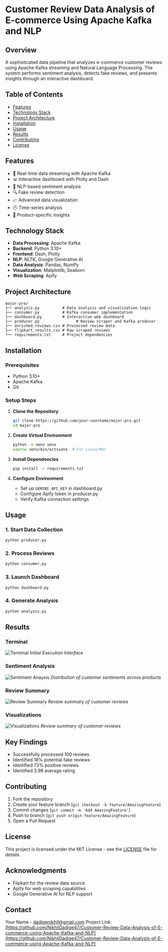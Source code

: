 # Customer Review Data Analysis of E-commerce Using Apache Kafka and NLP

## Overview
A sophisticated data pipeline that analyzes e-commerce customer reviews using Apache Kafka streaming and Natural Language Processing. The system performs sentiment analysis, detects fake reviews, and presents insights through an interactive dashboard.

## Table of Contents
- [Features](#features)
- [Technology Stack](#technology-stack)
- [Project Architecture](#project-architecture)
- [Installation](#installation)
- [Usage](#usage)
- [Results](#results)
- [Contributing](#contributing)
- [License](#license)

## Features
- 🔄 Real-time data streaming with Apache Kafka
- 📊 Interactive dashboard with Plotly and Dash
- 🤖 NLP-based sentiment analysis
- 🔍 Fake review detection
- 📈 Advanced data visualization
- 🕒 Time-series analysis
- 🎯 Product-specific insights

## Technology Stack
- **Data Processing**: Apache Kafka
- **Backend**: Python 3.10+
- **Frontend**: Dash, Plotly
- **NLP**: NLTK, Google Generative AI
- **Data Analysis**: Pandas, NumPy
- **Visualization**: Matplotlib, Seaborn
- **Web Scraping**: Apify

## Project Architecture
```
major-pro/
├── analysis.py          # Data analysis and visualization logic
├── consumer.py          # Kafka consumer implementation
├── dashboard.py         # Interactive web dashboard
├── producer.py                # Review scraper and Kafka producer
├── enriched_reviews.csv # Processed review data
├── flipkart_results.csv # Raw scraped reviews
└── requirements.txt     # Project dependencies
```

## Installation

### Prerequisites
- Python 3.10+
- Apache Kafka
- Git

### Setup Steps
1. **Clone the Repository**
   ```bash
   git clone https://github.com/your-username/major-pro.git
   cd major-pro
   ```

2. **Create Virtual Environment**
   ```bash
   python -m venv venv
   source venv/bin/activate  # For Linux/Mac
   ```

3. **Install Dependencies**
   ```bash
   pip install -r requirements.txt
   ```

4. **Configure Environment**
   - Set up `GEMINI_API_KEY` in dashboard.py
   - Configure Apify token in producer.py
   - Verify Kafka connection settings

## Usage

### 1. Start Data Collection
```bash
python producer.py
```

### 2. Process Reviews
```bash
python consumer.py
```

### 3. Launch Dashboard
```bash
python dashboard.py
```

### 4. Generate Analysis
```bash
python analysis.py
```

## Results

### Terminal
![Terminal](output_screens/TERMINAL.jpeg)
*Initial Execution Interface*

### Sentiment Analysis
![Sentiment Anaysis](output_screens/ANALYSIS-PREVIEW.jpeg)
*Distribution of customer sentiments across products*

### Review Summary
![Review Summary](output_screens/REVIEW-SUMMARY.jpeg)
*Review summary of customer reviews*

### Visualizations
![Visualizations](output_screens/VISUALIZATIONS.jpeg)
*Review summary of customer reviews*

## Key Findings
- Successfully processed 100 reviews
- Identified 18% potential fake reviews
- Identified 73% positive reviews
- Identified 3.98 average rating

## Contributing
1. Fork the repository
2. Create your feature branch (`git checkout -b feature/AmazingFeature`)
3. Commit changes (`git commit -m 'Add AmazingFeature'`)
4. Push to branch (`git push origin feature/AmazingFeature`)
5. Open a Pull Request

## License
This project is licensed under the MIT License - see the [LICENSE](LICENSE) file for details.

## Acknowledgments
- Flipkart for the review data source
- Apify for web scraping capabilities
- Google Generative AI for NLP support

## Contact
Your Name - [dadigenikhil@gmail.com](mailto:dadigenikhil@gmail.com)
Project Link: [https://github.com/NikhilDadige47/Customer-Review-Data-Analysis-of-E-commerce-using-Apache-Kafka-and-NLP](https://github.com/NikhilDadige47/Customer-Review-Data-Analysis-of-E-commerce-using-Apache-Kafka-and-NLP)
